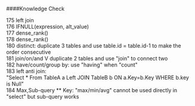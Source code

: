 ####Knowledge Check

175	left join					
176	IFNULL(expression, alt_value)					
177	dense_rank()				
178	dense_rank()				
180	distinct:		duplicate 3 tables and use table.id = table.id-1 to make the order consecutive			
181	join/on/and	V	duplicate 2 tables and use "join" to connect two 			
182	have/count/group by:		use "having" when "count"			
183	left anti join:		
"Select *
From TableA a Left JOIN TableB b
ON a.Key=b.Key
WHERE b.key is Null"			
184	Max,Sub-query	**	Key: "max/min/avg" cannot be used directly in "select" but sub-query works			
